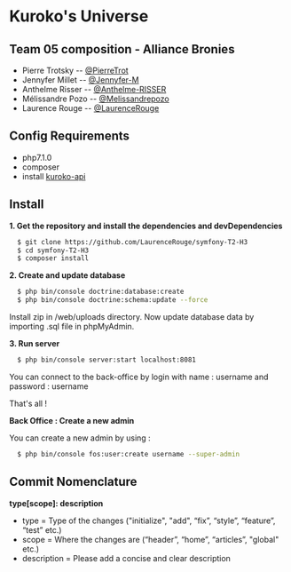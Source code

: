 Kuroko's Universe
==========================

Team 05 composition - Alliance Bronies
-------

- Pierre Trotsky -- [@PierreTrot](https://github.com/PierreTrot)
- Jennyfer Millet -- [@Jennyfer-M](https://github.com/Jennyfer-M)
- Anthelme Risser -- [@Anthelme-RISSER](https://github.com/Anthelme-RISSER)
- Mélissandre Pozo  -- [@Melissandrepozo](https://github.com/Melissandrepozo)
- Laurence Rouge  -- [@LaurenceRouge](https://github.com/LaurenceRouge)


Config Requirements
-------
- php7.1.0 
- composer
- install [kuroko-api](https://github.com/LaurenceRouge/kuroko-api)


Install
-------

__1. Get the repository and install the dependencies and devDependencies__
```sh
  $ git clone https://github.com/LaurenceRouge/symfony-T2-H3
  $ cd symfony-T2-H3
  $ composer install
 ```
 
__2. Create and update database__
```sh
  $ php bin/console doctrine:database:create
  $ php bin/console doctrine:schema:update --force
 ```
 Install zip in /web/uploads directory.
 Now update database data by importing .sql file in phpMyAdmin.
 
 __3. Run server__
 ```sh
   $ php bin/console server:start localhost:8081
  ```
 
 You can connect to the back-office by login with name : username and password : username
 
  That's all !
  
 
 __Back Office : Create a new admin__
 
 You can create a new admin by using :
```sh
  $ php bin/console fos:user:create username --super-admin
 ```




Commit Nomenclature
-------
**type[scope]: description**
- type = Type of the changes ("initialize", "add", “fix”, “style”, “feature”, “test” etc.)
- scope = Where the changes are (“header”, “home”, “articles”, "global" etc.)
- description = Please add a concise and clear description


